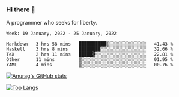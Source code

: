 ### Hi there 👋

<!--
**shejialuo/shejialuo** is a ✨ _special_ ✨ repository because its `README.md` (this file) appears on your GitHub profile.

Here are some ideas to get you started:

- 🔭 I’m currently working on ...
- 🌱 I’m currently learning ...
- 👯 I’m looking to collaborate on ...
- 🤔 I’m looking for help with ...
- 💬 Ask me about ...
- 📫 How to reach me: ...
- 😄 Pronouns: ...
- ⚡ Fun fact: ...
-->

A programmer who seeks for liberty.

<!--START_SECTION:waka-->
```text
Week: 19 January, 2022 - 25 January, 2022

Markdown   3 hrs 58 mins   ██████████▒░░░░░░░░░░░░░░   41.43 % 
Haskell    3 hrs 8 mins    ████████░░░░░░░░░░░░░░░░░   32.66 % 
TeX        2 hrs 11 mins   █████▓░░░░░░░░░░░░░░░░░░░   22.81 % 
Other      11 mins         ▒░░░░░░░░░░░░░░░░░░░░░░░░   01.95 % 
YAML       4 mins          ▒░░░░░░░░░░░░░░░░░░░░░░░░   00.76 % 
```
<!--END_SECTION:waka-->

[![Anurag's GitHub stats](https://github-readme-stats.vercel.app/api?username=shejialuo&show_icons=true&theme=dracula)](https://github.com/anuraghazra/github-readme-stats)

[![Top Langs](https://github-readme-stats.vercel.app/api/top-langs/?username=shejialuo&layout=compact&hide=javascript,html,css,typescript,tex)](https://github.com/anuraghazra/github-readme-stats)

